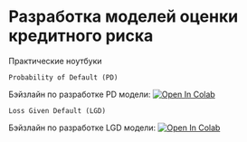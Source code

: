 # Разработка моделей оценки кредитного риска
Практические ноутбуки

`Probability of Default (PD)`

Бэйзлайн по разработке PD модели: [![Open In Colab](https://colab.research.google.com/assets/colab-badge.svg)](https://colab.research.google.com/github/BKHV/ds-test/blob/master/PD.ipynb)


`Loss Given Default (LGD)` 

Бэйзлайн по разработке LGD модели: [![Open In Colab](https://colab.research.google.com/assets/colab-badge.svg)](https://colab.research.google.com/github/BKHV/ds-test/blob/master/LGD.ipynb)
